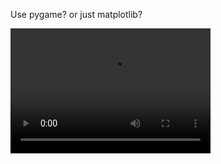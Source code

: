 Use pygame? or just matplotlib?

<video src= "/mp4/maze-optimal-path_dynamic-programming_demo_beforeLearning.mp4" width="320" height="200" controls preload></video>
